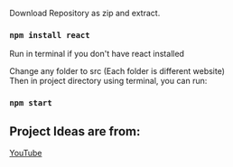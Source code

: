 Download Repository as zip and extract.
### `npm install react`
Run in terminal if you don't have react installed

Change any folder to src (Each folder is different website)\
Then in project directory using terminal, you can run:
### `npm start`

## Project Ideas are from:
<a href="https://www.youtube.com/watch?v=dtKciwk_si4" target="_blank">YouTube</a>


